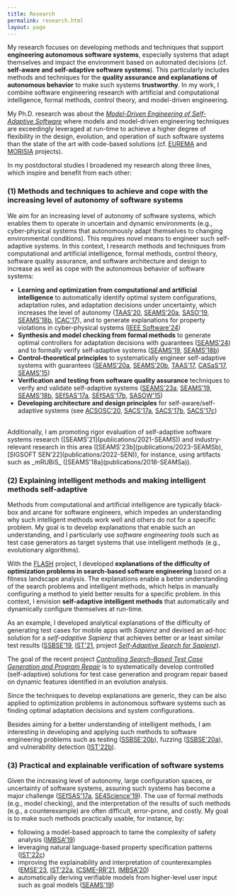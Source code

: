 ```yaml
---
title: Research
permalink: research.html
layout: page
---
```


My research focuses on developing methods and techniques that support **engineering autonomous software systems**, especially systems that adapt themselves and impact the environment based on automated decisions (cf. **self-aware and self-adaptive software systems**). This particularly includes methods and techniques for the **quality assurance and explanations of autonomous behavior** to make such systems **trustworthy**.
In my work, I combine software engineering research with
artificial and computational intelligence,
formal methods,
control theory,
and
model-driven engineering.

My Ph.D. research was about the [_Model-Driven Engineering of Self-Adaptive Software_](publications/phd) where models and model-driven engineering techniques are exceedingly leveraged at run-time to achieve a higher degree of flexibility in the design, evolution, and operation of such software systems than the state of the art with code-based solutions (cf. [EUREMA](projects/#phd-projects) and [MORISIA](projects/#phd-projects) projects).

In my postdoctoral studies I broadened my research along three lines, which inspire and benefit from each other:

### (1) Methods and techniques to achieve and cope with the increasing level of autonomy of software systems
We aim for an increasing level of autonomy of software systems, which enables them to  operate in uncertain and dynamic environments (e.g., cyber-physical systems that autonomously adapt themselves to changing environmental conditions). This requires novel means to engineer such self-adaptive systems.
In this context, I research methods and techniques from
computational and artificial intelligence,
formal methods,
control theory,
software quality assurance,
and
software architecture and design
to increase as well as cope with the autonomous behavior of software systems:

* **Learning and optimization from computational and artificial intelligence** to automatically identify optimal system configurations, adaptation rules, and adaptation decisions under uncertainty, which increases the level of autonomy ([TAAS'20](publications/2020-TAAS), [SEAMS'20a](publications/2020-SEAMSa), [SASO'19](publications/2019-SASO), [SEAMS'18b](publications/2018-SEAMSb), [ICAC'17](publications/2017-ICAC)), and to generate explanations for property violations in cyber-physical systems ([IEEE Software'24](publications/2024-IEEESoftware))
* **Synthesis and model checking from formal methods** to generate optimal controllers for adaptation decisions with guarantees ([SEAMS'24](publications/2024-SEAMS)) and to formally verify self-adaptive systems ([SEAMS'19](publications/2019-SEAMS), [SEAMS'18b](publications/2018-SEAMSb))
* **Control-theoretical principles** to systematically engineer self-adaptive systems with guarantees ([SEAMS'20a](publications/2020-SEAMSa), [SEAMS'20b](publications/2020-SEAMSb), [TAAS'17](publications/2017-TAAS), [CASaS'17](publications/2017-CASaS), [SEAMS'15](publications/2015-SEAMS))
* **Verification and testing from software quality assurance** techniques to verify and validate self-adaptive systems ([SEAMS'23a](publications/2023-SEAMSa), [SEAMS'19](publications/2019-SEAMS), [SEAMS'18b](publications/2018-SEAMSb), [SEfSAS'17a](publications/2017-SEFSAS3a), [SEfSAS'17b](publications/2017-SEFSAS3b), [SASOW'15](publications/2015-SASOW))
* **Developing architecture and design principles** for self-aware/self-adaptive systems  (see [ACSOSC'20](publications/2020-ACSOSC), [SACS'17a](publications/2017-SACSa), [SACS'17b](publications/2017-SACSb), [SACS'17c](publications/2017-SACSc))

<BR />
Additionally, I am promoting rigor evaluation of self-adaptive software systems research ([SEAMS'21](publications/2021-SEAMS)) and industry-relevant research in this area ([SEAMS'23b](publications/2023-SEAMSb), [SIGSOFT SEN'22](publications/2022-SEN)), for instance, using artifacts such as _mRUBiS_ ([SEAMS'18a](publications/2018-SEAMSa)).

### (2) Explaining intelligent methods and making intelligent methods self-adaptive
Methods from computational and artificial intelligence are typically black-box and arcane for software engineers, which impedes an understanding why such intelligent methods work well and others do not for a specific problem. My goal is to develop explanations that enable such an understanding, and I particularly use _software engineering tools_ such as test case generators as target systems that use intelligent methods (e.g., evolutionary algorithms).

With the [FLASH](projects) project, I developed **explanations of the difficulty of optimization problems in search-based software engineering** based on a fitness landscape analysis. The explanations enable a better understanding of the search problems and intelligent methods, which helps in manually configuring a method to yield better results for a specific problem. In this context, I envision **self-adaptive intelligent methods** that automatically and dynamically configure themselves at run-time.

As an example, I developed analytical explanations of the difficulty of generating test cases for mobile apps with _Sapienz_ and devised an ad-hoc solution for a _self-adaptive Sapienz_ that achieves better or ar least similar test results ([SSBSE'19](publications/2019-SSBSE), [IST'21](publications/2020-IST), project [_Self-Adaptive Search for Sapienz_](projects)).

The goal of the recent project [_Controlling Search-Based Test Case Generation and Program Repair_](projects/flash2) is to systematically develop controlled (self-adaptive) solutions for test case generation and program repair based on dynamic features identified in an evolution analysis.

Since the techniques to develop explanations are generic, they can be also applied to optimization problems in autonomous software systems such as finding optimal adaptation decisions and system configurations.

Besides aiming for a better understanding of intelligent methods, I am interesting in developing and applying such methods to software engineering problems such as testing ([SSBSE'20b](publications/2020-SSBSEb)), fuzzing ([SSBSE'20a](publications/2020-SSBSEa)), and vulnerability detection ([IST'22b](publications/2022-ISTb)).

### (3) Practical and explainable verification of software systems
Given the increasing level of autonomy, large configuration spaces, or uncertainty of software systems, assuring such systems has become a major challenge ([SEfSAS'17a](publications/2017-SEFSAS3a), [SE4Science'19](publications/2019-SE4Science)). The use of formal methods (e.g., model checking), and the interpretation of the results of such methods (e.g., a counterexample) are often difficult, error-prone, and costly. My goal is to make such methods practically usable, for instance, by:
* following a model-based approach to tame the complexity of safety analysis ([IMBSA'19](publications/2019-IMBSA))
* leveraging natural language-based property specification patterns ([IST'22c](publications/2022-ISTc))
* improving the explainability and interpretation of counterexamples ([EMSE'23](publications/2023-EMSE), [IST'22a](publications/2022-ISTa), [ICSME-RR'21](publications/2021-ICSME-RR), [IMBSA'20](publications/2020-IMBSA))
* automatically deriving verifiable models from higher-level user input such as goal models ([SEAMS'19](publications/2019-SEAMS))
